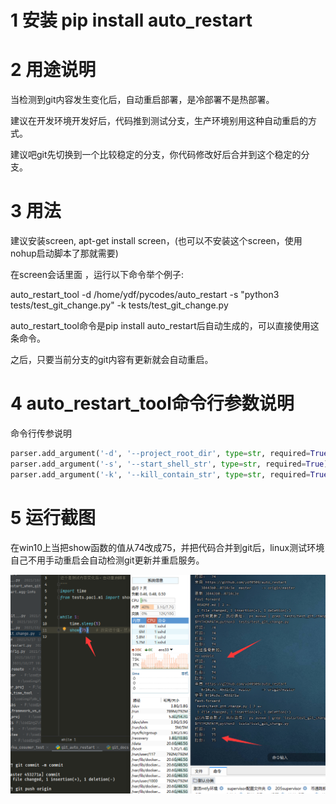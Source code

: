 # 1 安装 pip install auto_restart


# 2  用途说明

当检测到git内容发生变化后，自动重启部署，是冷部署不是热部署。

建议在开发环境开发好后，代码推到测试分支，生产环境别用这种自动重启的方式。

建议吧git先切换到一个比较稳定的分支，你代码修改好后合并到这个稳定的分支。


# 3 用法
建议安装screen, apt-get install screen，(也可以不安装这个screen，使用nohup启动脚本了那就需要)

在screen会话里面 ，运行以下命令举个例子:


auto_restart_tool -d /home/ydf/pycodes/auto_restart  -s  "python3  tests/test_git_change.py" -k tests/test_git_change.py

auto_restart_tool命令是pip install auto_restart后自动生成的，可以直接使用这条命令。

之后，只要当前分支的git内容有更新就会自动重启。


# 4 auto_restart_tool命令行参数说明
命令行传参说明
```python
parser.add_argument('-d', '--project_root_dir', type=str, required=True)  # 你的项目的根目录
parser.add_argument('-s', '--start_shell_str', type=str, required=True)   # 启动命令，
parser.add_argument('-k', '--kill_contain_str', type=str, required=True)   # 杀死老进程，当字符串包含这个时候就当做老进程杀死。
```


# 5  运行截图

在win10上当把show函数的值从74改成75，并把代码合并到git后，linux测试环境自己不用手动重启会自动检测git更新并重启服务。

![img.png](img.png)
